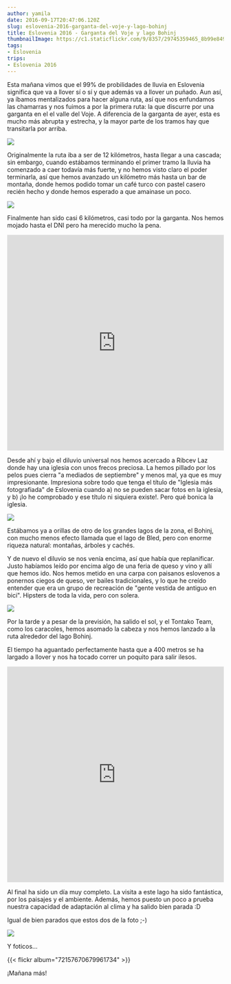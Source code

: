 ```yaml
---
author: yamila
date: 2016-09-17T20:47:06.120Z
slug: eslovenia-2016-garganta-del-voje-y-lago-bohinj
title: Eslovenia 2016 - Garganta del Voje y lago Bohinj
thumbnailImage: https://c1.staticflickr.com/9/8357/29745359465_8b99e849a4_c.jpg
tags:
- Eslovenia
trips:
- Eslovenia 2016
---
```


Esta mañana vimos que el 99% de probilidades de lluvia en Eslovenia significa que va a llover sí o sí y que además va a llover un puñado. Aun así, ya íbamos mentalizados para hacer alguna ruta, así que nos enfundamos las chamarras y nos fuimos a por la primera ruta: la que discurre por una garganta en el el valle del Voje. A diferencia de la garganta de ayer, esta es mucho más abrupta y estrecha, y la mayor parte de los tramos hay que transitarla por arriba.

<img src="https://c2.staticflickr.com/8/7578/29710046796_7f52dfab1d_c.jpg" />

Originalmente la ruta iba a ser de 12 kilómetros, hasta llegar a una cascada; sin embargo, cuando estábamos terminando el primer tramo la lluvia ha comenzado a caer todavía más fuerte, y no hemos visto claro el poder terminarla, así que hemos avanzado un kilómetro más hasta un bar de montaña, donde hemos podido tomar un café turco con pastel casero recién hecho y donde hemos esperado a que amainase un poco.

<img src="https://c1.staticflickr.com/9/8270/29708621006_673ddce15a_c.jpg" />

Finalmente han sido casi 6 kilómetros, casi todo por la garganta. Nos hemos mojado hasta el DNI pero ha merecido mucho la pena.

<iframe width='100%' height='500px' frameBorder='0' src='https://a.tiles.mapbox.com/v4/yamila.1dhb9fk5/attribution,zoompan,zoomwheel.html?access_token=pk.eyJ1IjoieWFtaWxhIiwiYSI6IjUzNDE5ZDRkZjBiZjBiZDY0YTBhZjBmNmUyZGYzYTZiIn0.okLJEzGsBQ6IOgn1mhToIQ#14/46.299/13.889'></iframe>

Desde ahí y bajo el diluvio universal nos hemos acercado a Ribcev Laz donde hay una iglesia con unos frecos preciosa. La hemos pillado por los pelos pues cierra "a mediados de septiembre" y menos mal, ya que es muy impresionante. Impresiona sobre todo que tenga el título de "Iglesia más fotografiada" de Eslovenia cuando a) no se pueden sacar fotos en la iglesia, y b) ¡lo he comprobado y ese título ni siquiera existe!. Pero qué bonica la iglesia.

<img src="https://c1.staticflickr.com/9/8357/29745359465_8b99e849a4_c.jpg" />

Estábamos ya a orillas de otro de los grandes lagos de la zona, el Bohinj, con mucho menos efecto llamada que el lago de Bled, pero con enorme riqueza natural: montañas, árboles y cachés.

Y de nuevo el diluvio se nos venía encima, así que había que replanificar. Justo habíamos leído por encima algo de una feria de queso y vino y allí que hemos ido. Nos hemos metido en una carpa con paisanos eslovenos a ponernos ciegos de queso, ver bailes tradicionales, y lo que he creído entender que era un grupo de recreación de "gente vestida de antiguo en bici". Hipsters de toda la vida, pero con solera.

<img src="https://c1.staticflickr.com/9/8144/29118435774_1e45ac466d_c.jpg" />

Por la tarde y a pesar de la previsión, ha salido el sol, y el Tontako Team, como los caracoles, hemos asomado la cabeza y nos hemos lanzado a la ruta alrededor del lago Bohinj.

El tiempo ha aguantado perfectamente hasta que a 400 metros se ha largado a llover y nos ha tocado correr un poquito para salir ilesos.

<iframe width='100%' height='500px' frameBorder='0' src='https://a.tiles.mapbox.com/v4/yamila.1dhb9fk5/attribution,zoompan,zoomwheel.html?access_token=pk.eyJ1IjoieWFtaWxhIiwiYSI6IjUzNDE5ZDRkZjBiZjBiZDY0YTBhZjBmNmUyZGYzYTZiIn0.okLJEzGsBQ6IOgn1mhToIQ#14/46.28/13.857'></iframe>

Al final ha sido un día muy completo. La visita a este lago ha sido fantástica, por los paisajes y el ambiente. Además, hemos puesto un poco a prueba nuestra capacidad de adaptación al clima y ha salido bien parada :D

Igual de bien parados que estos dos de la foto ;-)

<img src="https://c1.staticflickr.com/9/8529/29635300762_7876677047_c.jpg" />

Y foticos...

{{< flickr album="72157670679961734" >}}

¡Mañana más!
